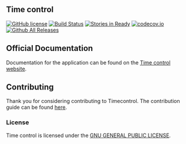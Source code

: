 ## Time control
[![GitHub license](https://img.shields.io/github/license/mashape/apistatus.svg)](https://github.com/idevelopment/timecontrol)
[![Build Status](https://travis-ci.org/idevelopment/timecontrol.svg?branch=master)](https://travis-ci.org/idevelopment/timecontrol)
[![Stories in Ready](https://badge.waffle.io/idevelopment/timecontrol.png?label=ready&title=Ready)](https://waffle.io/idevelopment/timecontrol)
[![codecov.io](https://codecov.io/github/ghermans/timecontrol/coverage.svg?branch=master)](https://codecov.io/github/ghermans/timecontrol?branch=master)
[![Github All Releases](https://img.shields.io/github/downloads/atom/atom/total.svg)](https://github.com/idevelopment/timecontrol)
## Official Documentation

Documentation for the application can be found on the [Time control website](http://timecontrol.be).

## Contributing

Thank you for considering contributing to Timecontrol.
The contribution guide can be found [here](https://github.com/idevelopment/timecontrol/blob/master/CONTRIBUTING.MD).


### License

Time control is licensed under the [GNU GENERAL PUBLIC LICENSE](http://opensource.org/licenses/GPL-2.0).
